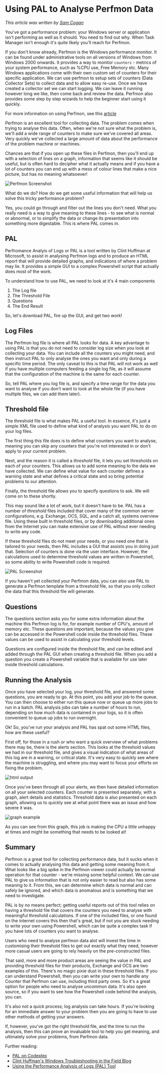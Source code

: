 # Using PAL to Analyse Perfmon Data

_This article was written by [Sam Cogan](http://samcogan.com)_

You've got a performance problem: your Windows server or application isn't
performing as well as it should. You need to find out why. When Task Manager
isn't enough it's quite likely you'll reach for Perfmon.

If you don't know already, Perfmon is the Windows performance monitor.
It can be found under administrative tools on all versions of Windows from
Windows 2000 onwards. It provides a way to monitor `counters` - metrics of your
system performance, such as %CPU use, Free Memory etc. Many Windows
applications come with their own custom set of counters for their specific
application. We can use perfmon to setup sets of counters (Data Collector Sets)
to collect data and to allow easy re-use. Once we have created a collector
set we can start logging. We can leave it running however long we like, then
come back and review the data. Perfmon also provides some step by step wizards
to help the beginner start using it quickly.

For more information on using Perfmon, see this [article](http://technet.microsoft.com/en-gb/library/cc771692\(WS.10\).aspx#BKMK_Scen2)

Perfmon is an excellent tool for collecting data. The problem comes when trying
to analyse this data. Often, when we're not sure what the problem is, we'll add
a wide range of counters to make sure we've covered all areas. Very quickly
we've collected a large amount of data about the performance of the problem
machine or machines.

Chances are that if you open up these files in Perfmon, then you'll end up with
a selection of lines on a graph, information that seems like it should be
useful, but is often hard to decipher what it actually means and if you have a
lot of counters you can end up with a mess of colour lines that make a nice
picture, but has no meaning whatsoever!

![Perfmon Screenshot](http://lh5.ggpht.com/_u-5lMShiO40/TPoM2YmdkDI/AAAAAAAAAE8/jI_9-PsNxm0/image0.jpg)

What do we do? How do we get some useful information that will help us
solve this tricky performance problem?

Yes, you could go through and filter out the lines you don't need. What you
really need is a way to give meaning to these lines - to see what is normal or
abnormal, or to simplify the data or change its presentation into something
more digestable. This is where PAL comes in.
 
PAL
--------

Perfromance Analyis of Logs or PAL is a tool written by Clint Huffman at
Microsoft, to assist in analysing Perfmon logs and to produce an HTML report
that will provide detailed graphs, and indications of where a problem may lie.
It provides a simple GUI        to a complex Powershell script that actually
does most of the work.

To understand how to use PAL, we need to look at it's 4 main components

1. The Log file
2. The Threshold File
3. Questions
4. The End Result

So, let's download PAL, fire up the GUI, and get two work!

Log Files
-----------

The Perfmon log file is where all PAL looks for data. A key advantage to using
PAL is that you do not need to consider log size when you look at collecting
your data. You can include all the counters you might need, and then instruct
PAL to only analyse the ones you want and only during a specific time period.
The only caveat to this is that PAL will not work as well if you have multiple
computers feeding a single log file, as it will assume that the configuration
of the machine is the same for each counter.

So, tell PAL where you log file is, and specify a time range for the data you
want to analyse if you don't want to look at the whole file (if you have
multiple files, we can add them later).

Threshold file
---------------

The threshold file is what makes PAL a useful tool. In essence, it's just a
simple XML file used to define what kind of analysis you want PAL to do on your
log files.

The first thing this file does is to define what counters you want to analyse,
meaning you can skip any counters that you're not interested in or don't apply
to your current problem.

Next, and the reason it is called a _threshold_ file, it lets you set
thresholds on each of your counters. This allows us to add some meaning to the
data we have collected.  We can define what value for each counter defines
a warning state and what defines a critical state and so bring potential
problems to our attention.

Finally, the threshold file allows you to specify questions to ask. We will
come on to these shortly.

This may sound like a lot  of work, but it doesn't have to be. PAL has a
number of _threshold_ files included that cover many of the common server
configurations, e.g.  Exchange, OCS, SQL, and a catch all, systems overview
file. Using these built in threshold files, or by downloading additional ones
from the Internet you can make extensive use of PAL without ever needing to
write any code.

If these threshold files do not meet your needs, or you need one that
is tailored to your needs, then PAL includes a GUI that assists you in doing
just that. Selection of counters is done via the user interface. However, the
calculations used to determine threshold values are written in Powershell, so
some ability to write Powershell code is required.

![PAL Screenshot](http://lh5.ggpht.com/_u-5lMShiO40/TPoOwy5zaII/AAAAAAAAAFI/vZJc0Tymy_o/image1.jpg)

If you haven't yet collected your Perfmon data, you can also use PAL to
generate a Perfmon template from a threshold file, so that you only collect the
data that this threshold file will generate.

Questions
-------------

The questions section asks you for some extra information about the machine
this Perfmon log is for, for example number of CPU's, amount of memory etc.
These questions are important, because the values you give can be accessed in
the Powershell code inside the threshold files. These values can be used to
assist in calculating your threshold levels.

Questions are configured inside the threshold file, and can be edited and added
through the PAL GUI when creating a threshold file. When you add a question you
create a Powershell variable that is available for use later inside threshold
calculations.

Running the Analysis
--------------------

Once you have selected your log, your threshold file, and answered some
questions, you are ready to go. At this point, you add your job to the queue.
You can then choose to either run this queue now or queue up more jobs to run
in a batch. PAL analysis jobs can take a number of hours to run, depending on
how much data is contained in your logs, so it is often convenient to queue up
jobs to run overnight.

Ok! So, you've run your analysis and PAL has spat out some HTML files, how are
these useful?

First off, for those in a rush or who want a quick overview of what problems
there may be, there is the alerts section. This looks at the threshold values
we had in our threshold file, and gives a visual indication of what areas of
this log are in a warning, or critical state. It's very easy to quickly see
where the machine is struggling, and where you may want to focus your efforts
on fixing the problem.

![html output](http://lh4.ggpht.com/_u-5lMShiO40/TPoNQHfpNUI/AAAAAAAAAE0/qNmH_ezRgdI/image2.png)

Once you've been through all your alerts, we then have detailed information on
all your selected counters. Each counter is presented separately, with a graph,
alert details and statistics. Threshold data is also presented on each graph,
allowing us to quickly see at what point there was an issue and how severe it
was.

![graph example](http://lh3.ggpht.com/_u-5lMShiO40/TPoPRXxTFhI/AAAAAAAAAFM/qNudrNalr_0/image3.jpg)

As you can see from this graph, this job is making the CPU a little unhappy at
times and might be something that needs to be looked at!

Summary
-------

Perfmon is a great tool for collecting performance data, but it sucks when it
comes to actually analysing this data and getting some meaning from it. What
looks like a big spike in the Perfmon viewer could actually be normal operation
for that counter - we're missing some helpful context. We can use PAL to give
us information that is not only easier to read but also has some meaning to it.
From this, we can determine which data is normal and can safely be ignored, and
which data is anomalous and is something that we need to investigate.

PAL is by no means perfect; getting useful reports out of this tool relies on
having a threshold file that covers the counters you need to analyse with
meaningful threshold calculations. If one of the included files, or one found
on the internet covers this then that's great, but if not you are stuck needing
to write your own using Powershell, which can be quite a complex task if you
have lots of counters you want to analyse.

Users who need to analyse perfmon data alot will invest the time in customising
their threshold files to get out exactly what they need, however more casual
users are going to rely heavily on the pre-constructed files.

That said, more and more product areas are seeing the value in PAL and
providing threshold files for their products, Exchange and OCS are two examples
of this. There's no magic pixie dust in these threshold files. If you can
understand Powershell, then you can write your own to handle any Counter that
Perfmon can use, including third party ones. So it's a great option for people
who need to analyse uncommon data. It's also open source, so if you want to see
how the Powershell code behind the analysis, you can.

It's also not a quick process; log analysis can take hours. If you're looking
for an immediate answer to your problem then you are going to have to use other
methods of getting your answers.

If, however, you've got the right threshold file, and the time to run the
analysis, then this can prove an invaluable tool to help you get meaning, and
ultimately solve your problems, from Perfmon data.

Further reading:

* [PAL on Codeplex](http://pal.codeplex.com/)
* [Clint Huffman's Windows Troubleshooting in the Field Blog](http://blogs.technet.com/b/clint_huffman/)
* [Using the Performance Analysis of Logs (PAL) Tool](http://msdn.microsoft.com/en-us/library/cc296652\(BTS.10\).aspx)

 

 

